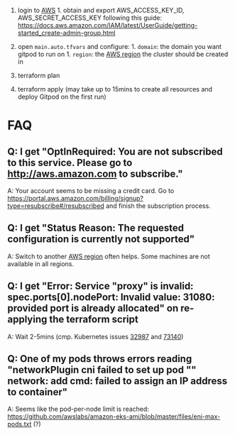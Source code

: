   1. login to [AWS](https://console.aws.amazon.com/console/home)
    1. obtain and export AWS_ACCESS_KEY_ID, AWS_SECRET_ACCESS_KEY following this guide: https://docs.aws.amazon.com/IAM/latest/UserGuide/getting-started_create-admin-group.html
  
  1. open `main.auto.tfvars` and configure:
    1. `domain`: the domain you want gitpod to run on
    1. `region`: the [AWS region](https://docs.aws.amazon.com/AmazonRDS/latest/UserGuide/Concepts.RegionsAndAvailabilityZones.html) the cluster should be created in
  1. terraform plan
  1. terraform apply (may take up to 15mins to create all resources and deploy Gitpod on the first run)


# FAQ
## Q: I get "OptInRequired: You are not subscribed to this service. Please go to http://aws.amazon.com to subscribe."
  A: Your account seems to be missing a credit card. Go to https://portal.aws.amazon.com/billing/signup?type=resubscribe#/resubscribed and finish the subscription process.

## Q: I get "Status Reason: The requested configuration is currently not supported"
  A: Switch to another [AWS region](https://docs.aws.amazon.com/AmazonRDS/latest/UserGuide/Concepts.RegionsAndAvailabilityZones.html) often helps. Some machines are not available in all regions.

## Q: I get "Error: Service "proxy" is invalid: spec.ports[0].nodePort: Invalid value: 31080: provided port is already allocated" on re-applying the terraform script
  A: Wait 2-5mins (cmp. Kubernetes issues [32987](https://github.com/kubernetes/kubernetes/issues/32987) and [73140](https://github.com/kubernetes/kubernetes/issues/73140))

## Q: One of my pods throws errors reading "networkPlugin cni failed to set up pod "<name>" network: add cmd: failed to assign an IP address to container"
  A: Seems like the pod-per-node limit is reached: https://github.com/awslabs/amazon-eks-ami/blob/master/files/eni-max-pods.txt (?)